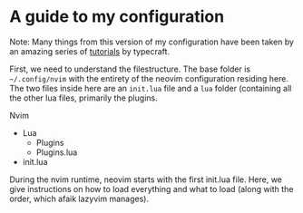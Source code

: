 # A guide to my configuration
Note: Many things from this version of my configuration have been taken by an amazing series of [tutorials](https://www.youtube.com/watch?v=zHTeCSVAFNY&list=PLsz00TDipIffreIaUNk64KxTIkQaGguqn) by typecraft.

First, we need to understand the filestructure.
The base folder is `~/.config/nvim` with the entirety of the neovim configuration residing here. The two files inside here are an `init.lua` file and a `lua` folder (containing all the other lua files, primarily the plugins.

Nvim
- Lua
  - Plugins
  - Plugins.lua
- init.lua

During the nvim runtime, neovim starts with the first init.lua file. Here, we give instructions on how to load everything and what to load (along with the order, which afaik lazyvim manages). 
